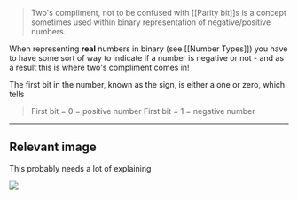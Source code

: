 >Two's compliment, not to be confused with [[Parity bit]]s is a concept sometimes used within binary representation of negative/positive numbers. 


When representing **real** numbers in binary (see [[Number Types]]) you have to have some sort of way to indicate if a number is negative or not - and as a result this is where two's compliment comes in!

The first bit in the number, known as the sign, is either a one or zero, which tells 

>First bit = 0 = positive number
>First bit = 1 = negative number

---
## Relevant image
This probably needs a lot of explaining

![](https://miro.medium.com/v2/resize:fit:1400/1*ExWZzBIxlL6iUEd2liEeOg.png)